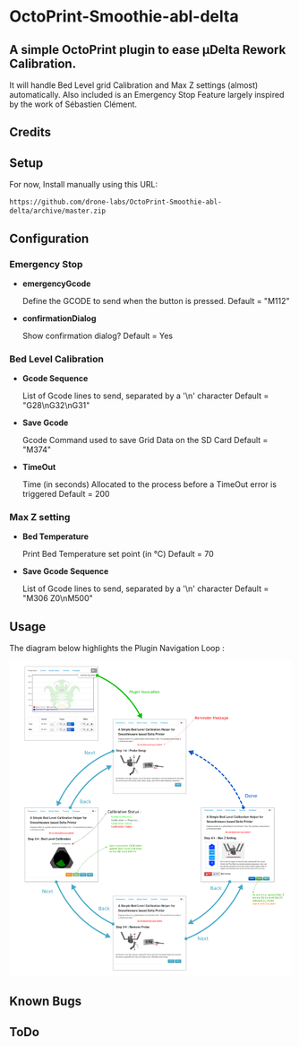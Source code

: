 # OctoPrint-Smoothie-abl-delta
## A simple OctoPrint plugin to ease µDelta Rework Calibration.
It will handle Bed Level grid Calibration and Max Z settings (almost) automatically. 
Also included is an Emergency Stop Feature largely inspired by the work of Sébastien
Clément. 

## Credits

## Setup

For now, Install manually using this URL:

    https://github.com/drone-labs/OctoPrint-Smoothie-abl-delta/archive/master.zip

## Configuration

### Emergency Stop

- **emergencyGcode**

    Define the GCODE to send when the button is pressed.
    Default = "M112"
    
- **confirmationDialog**

    Show confirmation dialog?
    Default = Yes

### Bed Level Calibration

- **Gcode Sequence**

    List of Gcode lines to send, separated by  a '\n' character
    Default = "G28\nG32\nG31"

- **Save Gcode**

    Gcode Command used to save Grid Data on the SD Card
    Default = "M374"

- **TimeOut**

    Time (in seconds) Allocated to the process before a TimeOut error is triggered
    Default = 200

### Max Z setting

- **Bed Temperature**

    Print Bed Temperature set point (in °C)
    Default = 70

- **Save Gcode Sequence**

    List of Gcode lines to send, separated by  a '\n' character
    Default = "M306 Z0\nM500"

## Usage

<!-- html comment are not escaped... -->
The diagram below highlights the Plugin Navigation Loop :

![Navigation](Images/usage.png)

## Known Bugs


## ToDo


